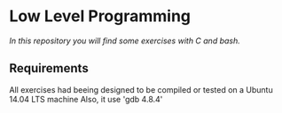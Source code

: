 # Low Level Programming
_In this repository you will find some exercises with C and bash._

## Requirements
All exercises had beeing designed to be compiled or tested on a Ubuntu 14.04 LTS machine
Also, it use 'gdb 4.8.4'
